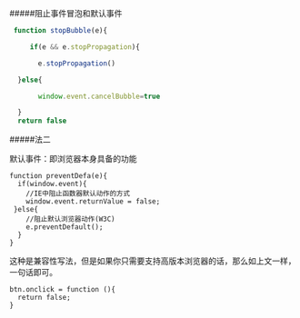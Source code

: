 #####阻止事件冒泡和默认事件

```js
 function stopBubble(e){

     if(e && e.stopPropagation){

       e.stopPropagation()

  }else{

       window.event.cancelBubble=true

  }
  return false
```




#####法二

默认事件：即浏览器本身具备的功能

    function preventDefa(e){ 
      if(window.event){ 
        //IE中阻止函数器默认动作的方式  
        window.event.returnValue = false;  
     }else{ 
        //阻止默认浏览器动作(W3C)  
        e.preventDefault(); 
      }  
    } 


这种是兼容性写法，但是如果你只需要支持高版本浏览器的话，那么如上文一样，一句话即可。


    btn.onclick = function (){ 
      return false; 
    }